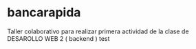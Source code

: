 # bancarapida
Taller colaborativo para realizar primera actividad de la clase de DESAROLLO WEB 2 ( backend )
test
